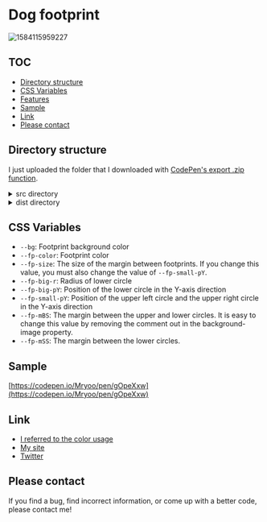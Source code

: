 # Dog footprint
![1584115959227](https://user-images.githubusercontent.com/42329240/76639138-f5b1fd00-6590-11ea-89f2-dbad98ba4e15.jpg)

## TOC
 - [Directory structure](#Directory-structure)
 - [CSS Variables](#CSSvariables)
 - [Features](#Features)
 - [Sample](#Sample)
 - [Link](#Link)
 - [Please contact](#Please-contact)

## Directory structure
I just uploaded the folder that I downloaded with [CodePen's export .zip function](https://blog.codepen.io/documentation/features/exporting-pens/#export-zip-1).
<details>
 <summary>src directory</summary>
 The content of the html file contains only the code described in the CodePen HTML panel. The same applies to css file and js file. So, for example, the html file does not contain a <code>head</code> tag or <code>link</code> tags.
</details>
<details>
 <summary>dist directory</summary>
 Download the entire contents of the dist directory, open <code>index.html</code> in a browser and you should see my snippet (hard to explain).
</details>

## CSS Variables
 - `--bg`: Footprint background color
 - `--fp-color`: Footprint color
 - `--fp-size`: The size of the margin between footprints. If you change this value, you must also change the value of `--fp-small-pY`.
 - `--fp-big-r`: Radius of lower circle
 - `--fp-big-pY`: Position of the lower circle in the Y-axis direction
 - `--fp-small-pY`: Position of the upper left circle and the upper right circle in the Y-axis direction
 - `--fp-mBS`: The margin between the upper and lower circles. It is easy to change this value by removing the comment out in the background-image property.
 - `--fp-mSS`: The margin between the lower circles.

## Sample
[https://codepen.io/Mryoo/pen/gOpeXxw](https://codepen.io/Mryoo/pen/gOpeXxw)

## Link
 - [I referred to the color usage](https://codepen.io/lunamatic/pen/MBaXwB)
 - [My site](https://ryo.dev/)
 - [Twitter](https://twitter.com/ryoo20190328)

## Please contact
If you find a bug, find incorrect information, or come up with a better code, please contact me!
